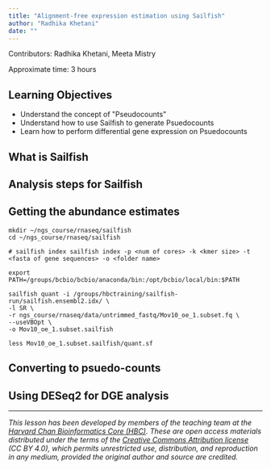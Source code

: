 ```yaml
---
title: "Alignment-free expression estimation using Sailfish"
author: "Radhika Khetani"
date: ""
---
```


Contributors: Radhika Khetani, Meeta Mistry

Approximate time: 3 hours

## Learning Objectives

* Understand the concept of "Pseudocounts"
* Understand how to use Sailfish to generate Psuedocounts
* Learn how to perform differential gene expression on Psuedocounts

## What is Sailfish



## Analysis steps for Sailfish

## Getting the abundance estimates

    mkdir ~/ngs_course/rnaseq/sailfish
    cd ~/ngs_course/rnaseq/sailfish
    
    # sailfish index sailfish index -p <num of cores> -k <kmer size> -t <fasta of gene sequences> -o <folder name>
    
    export PATH=/groups/bcbio/bcbio/anaconda/bin:/opt/bcbio/local/bin:$PATH
    
    sailfish quant -i /groups/hbctraining/sailfish-run/sailfish.ensembl2.idx/ \
    -l SR \
    -r ngs_course/rnaseq/data/untrimmed_fastq/Mov10_oe_1.subset.fq \
    --useVBOpt \
    -o Mov10_oe_1.subset.sailfish
    
    less Mov10_oe_1.subset.sailfish/quant.sf
  
## Converting to psuedo-counts

## Using DESeq2 for DGE analysis  
  
  
***
*This lesson has been developed by members of the teaching team at the [Harvard Chan Bioinformatics Core (HBC)](http://bioinformatics.sph.harvard.edu/). These are open access materials distributed under the terms of the [Creative Commons Attribution license](https://creativecommons.org/licenses/by/4.0/) (CC BY 4.0), which permits unrestricted use, distribution, and reproduction in any medium, provided the original author and source are credited.*
